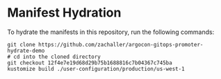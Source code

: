 # Manifest Hydration

To hydrate the manifests in this repository, run the following commands:

```shell
git clone https://github.com/zachaller/argocon-gitops-promoter-hydrate-demo
# cd into the cloned directory
git checkout 12f4e7e19d68d29b75b1688816c7b04367c745ba
kustomize build ./user-configuration/production/us-west-1
```
